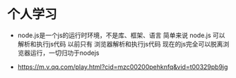 # 个人学习
+ node.js是一个js的运行时环境，不是库、框架、语言
    简单来说 node.js 可以解析和执行js代码
    以前只有 浏览器解析和执行js代码
    现在的js完全可以脱离浏览器运行，一切归功于nodejs

+ https://m.v.qq.com/play.html?cid=mzc00200pehknfq&vid=t00329pb9jg